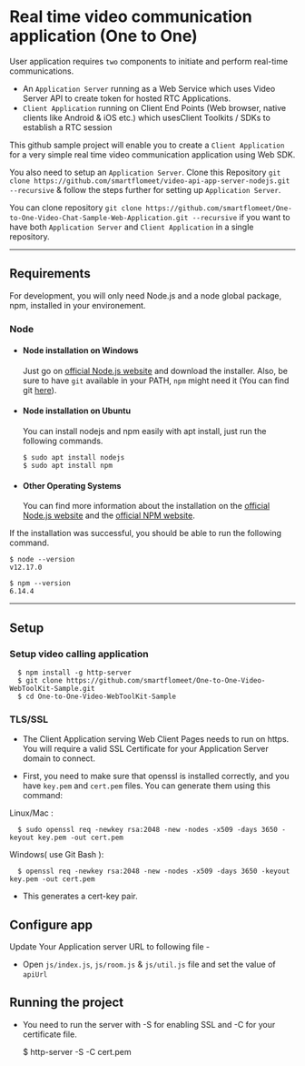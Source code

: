 # Real time video communication application (One to One)

User application requires `two` components to initiate and perform real-time communications.
- An `Application Server` running as a Web Service which uses Video Server API to create token for hosted RTC Applications.
- `Client Application` running on Client End Points (Web browser, native clients like Android & iOS etc.) which usesClient Toolkits / SDKs to establish a RTC session


This github sample project will enable you to create a `Client Application` for a very simple real time video communication application using Web SDK.

You also need to setup an `Application Server`.  Clone this Repository `git clone https://github.com/smartflomeet/video-api-app-server-nodejs.git --recursive` & follow the steps further for setting up `Application Server`.

You can clone repository `git clone https://github.com/smartflomeet/One-to-One-Video-Chat-Sample-Web-Application.git --recursive` if you want to have both `Application Server` and `Client Application` in a single repository.

---
## Requirements

For development, you will only need Node.js and a node global package, npm, installed in your environement.

### Node
- #### Node installation on Windows

  Just go on [official Node.js website](https://nodejs.org/) and download the installer.
Also, be sure to have `git` available in your PATH, `npm` might need it (You can find git [here](https://git-scm.com/)).

- #### Node installation on Ubuntu

  You can install nodejs and npm easily with apt install, just run the following commands.

      $ sudo apt install nodejs
      $ sudo apt install npm

- #### Other Operating Systems
  You can find more information about the installation on the [official Node.js website](https://nodejs.org/) and the [official NPM website](https://npmjs.org/).

If the installation was successful, you should be able to run the following command.

    $ node --version
    v12.17.0

    $ npm --version
    6.14.4

---

## Setup

### Setup video calling application

      $ npm install -g http-server
      $ git clone https://github.com/smartflomeet/One-to-One-Video-WebToolKit-Sample.git
      $ cd One-to-One-Video-WebToolKit-Sample

### TLS/SSL
- The Client Application serving Web Client Pages needs to run on https. You will require a valid SSL Certificate for your Application Server domain to connect.

- First, you need to make sure that openssl is installed correctly, and you have `key.pem` and `cert.pem` files. You can generate them using this command:

Linux/Mac :

      $ sudo openssl req -newkey rsa:2048 -new -nodes -x509 -days 3650 -keyout key.pem -out cert.pem

Windows( use Git Bash ):

      $ openssl req -newkey rsa:2048 -new -nodes -x509 -days 3650 -keyout key.pem -out cert.pem

- This generates a cert-key pair.

## Configure app

Update Your Application server URL to following file -

- Open `js/index.js`, `js/room.js` & `js/util.js` file and set the value of `apiUrl`


## Running the project

- You need to run the server with -S for enabling SSL and -C for your certificate file.

    $ http-server -S -C cert.pem
